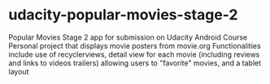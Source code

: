 # udacity-popular-movies-stage-2
Popular Movies Stage 2 app for submission on Udacity Android Course
Personal project that displays movie posters from movie.org
Functionalities include use of recyclerviews, detail view for each movie (including reviews and links to videos trailers)
allowing users to "favorite" movies, and a tablet layout

